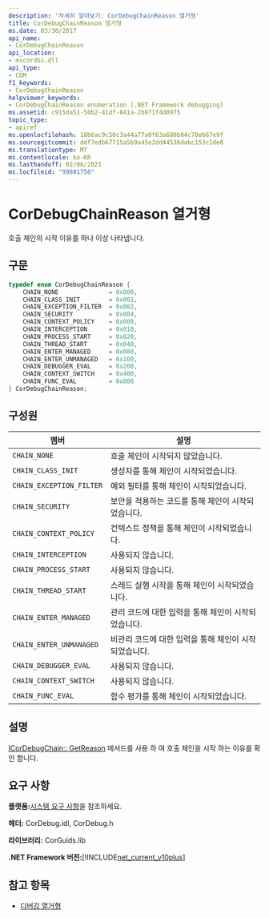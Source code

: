 ```yaml
---
description: '자세히 알아보기: CorDebugChainReason 열거형'
title: CorDebugChainReason 열거형
ms.date: 03/30/2017
api_name:
- CorDebugChainReason
api_location:
- mscordbi.dll
api_type:
- COM
f1_keywords:
- CorDebugChainReason
helpviewer_keywords:
- CorDebugChainReason enumeration [.NET Framework debugging]
ms.assetid: c915da51-50b2-41df-841a-2b971f4d0975
topic_type:
- apiref
ms.openlocfilehash: 18b6ac9c50c3a44a77a0f63a680b84c70e667e9f
ms.sourcegitcommit: ddf7edb67715a5b9a45e3dd44536dabc153c1de0
ms.translationtype: MT
ms.contentlocale: ko-KR
ms.lasthandoff: 02/06/2021
ms.locfileid: "99801750"
---
```

# <a name="cordebugchainreason-enumeration"></a>CorDebugChainReason 열거형

호출 체인의 시작 이유를 하나 이상 나타냅니다.  
  
## <a name="syntax"></a>구문  
  
```cpp  
typedef enum CorDebugChainReason {  
    CHAIN_NONE              = 0x000,  
    CHAIN_CLASS_INIT        = 0x001,  
    CHAIN_EXCEPTION_FILTER  = 0x002,  
    CHAIN_SECURITY          = 0x004,  
    CHAIN_CONTEXT_POLICY    = 0x008,  
    CHAIN_INTERCEPTION      = 0x010,  
    CHAIN_PROCESS_START     = 0x020,  
    CHAIN_THREAD_START      = 0x040,  
    CHAIN_ENTER_MANAGED     = 0x080,  
    CHAIN_ENTER_UNMANAGED   = 0x100,  
    CHAIN_DEBUGGER_EVAL     = 0x200,  
    CHAIN_CONTEXT_SWITCH    = 0x400,  
    CHAIN_FUNC_EVAL         = 0x800  
} CorDebugChainReason;  
```  
  
## <a name="members"></a>구성원  
  
|멤버|설명|  
|------------|-----------------|  
|`CHAIN_NONE`|호출 체인이 시작되지 않았습니다.|  
|`CHAIN_CLASS_INIT`|생성자를 통해 체인이 시작되었습니다.|  
|`CHAIN_EXCEPTION_FILTER`|예외 필터를 통해 체인이 시작되었습니다.|  
|`CHAIN_SECURITY`|보안을 적용하는 코드를 통해 체인이 시작되었습니다.|  
|`CHAIN_CONTEXT_POLICY`|컨텍스트 정책을 통해 체인이 시작되었습니다.|  
|`CHAIN_INTERCEPTION`|사용되지 않습니다.|  
|`CHAIN_PROCESS_START`|사용되지 않습니다.|  
|`CHAIN_THREAD_START`|스레드 실행 시작을 통해 체인이 시작되었습니다.|  
|`CHAIN_ENTER_MANAGED`|관리 코드에 대한 입력을 통해 체인이 시작되었습니다.|  
|`CHAIN_ENTER_UNMANAGED`|비관리 코드에 대한 입력을 통해 체인이 시작되었습니다.|  
|`CHAIN_DEBUGGER_EVAL`|사용되지 않습니다.|  
|`CHAIN_CONTEXT_SWITCH`|사용되지 않습니다.|  
|`CHAIN_FUNC_EVAL`|함수 평가를 통해 체인이 시작되었습니다.|  
  
## <a name="remarks"></a>설명  

 [ICorDebugChain:: GetReason](icordebugchain-getreason-method.md) 메서드를 사용 하 여 호출 체인을 시작 하는 이유를 확인 합니다.  
  
## <a name="requirements"></a>요구 사항  

 **플랫폼:**[시스템 요구 사항](../../get-started/system-requirements.md)을 참조하세요.  
  
 **헤더:** CorDebug.idl, CorDebug.h  
  
 **라이브러리:** CorGuids.lib  
  
 **.NET Framework 버전:**[!INCLUDE[net_current_v10plus](../../../../includes/net-current-v10plus-md.md)]  
  
## <a name="see-also"></a>참고 항목

- [디버깅 열거형](debugging-enumerations.md)
